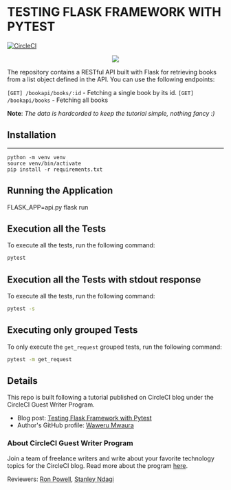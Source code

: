 # TESTING FLASK FRAMEWORK WITH PYTEST

[![CircleCI](https://circleci.com/gh/CIRCLECI-GWP/testing-flask-pytest.svg?style=svg)](https://circleci.com/gh/CIRCLECI-GWP/testing-flask-pytest)

<p align="center"><img src="https://avatars3.githubusercontent.com/u/59034516"></p>

The repository contains a RESTful API built with Flask for retrieving books from a list object defined in the API. You can use the following endpoints:

`[GET] /bookapi/books/:id` - Fetching a single book by its id.
`[GET] /bookapi/books` - Fetching all books

**Note**: <i> The data is hardcorded to keep the tutorial simple, nothing fancy :)</i>

## Installation

---

```shell
python -m venv venv
source venv/bin/activate
pip install -r requirements.txt
```

## Running the Application

FLASK_APP=api.py flask run

## Execution all the Tests

To execute all the tests, run the following command:

```bash
pytest
```

## Execution all the Tests with stdout response

To execute all the tests, run the following command:

```bash
pytest -s
```

## Executing only grouped Tests

To only execute the `get_request` grouped tests, run the following command:

```bash
pytest -m get_request
```

## Details

This repo is built following a tutorial published on CircleCI blog under the CircleCI Guest Writer Program.

- Blog post: [Testing Flask Framework with Pytest][blog]
- Author's GitHub profile: [Waweru Mwaura][author]

### About CircleCI Guest Writer Program

Join a team of freelance writers and write about your favorite technology topics for the CircleCI blog. Read more about the program [here][gwp-program].

Reviewers: [Ron Powell][ron], [Stanley Ndagi][stan]

[blog]: https://circleci.com/blog/testing-flask-framework-with-pytest/
[author]: https://github.com/mwaz
[gwp-program]: https://circle.ci/3ahQxfu
[ron]: https://github.com/ronpowelljr
[stan]: https://github.com/NdagiStanley
